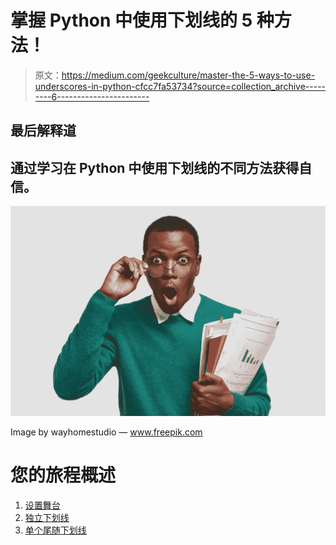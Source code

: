 # 掌握 Python 中使用下划线的 5 种方法！

> 原文：<https://medium.com/geekculture/master-the-5-ways-to-use-underscores-in-python-cfcc7fa53734?source=collection_archive---------6----------------------->

## 最后解释道

## 通过学习在 Python 中使用下划线的不同方法获得自信。

![](img/038167900b961257443c8327ffc973ef.png)

Image by wayhomestudio — www.freepik.com

# 您的旅程概述

1.  [设置舞台](#33d8)
2.  [独立下划线](#e367)
3.  [单个尾随下划线](#69aa)